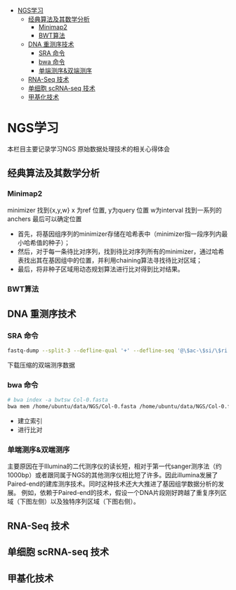 - [NGS学习](#ngs%E5%AD%A6%E4%B9%A0)
  - [经典算法及其数学分析](#%E7%BB%8F%E5%85%B8%E7%AE%97%E6%B3%95%E5%8F%8A%E5%85%B6%E6%95%B0%E5%AD%A6%E5%88%86%E6%9E%90)
    - [Minimap2](#minimap2)
    - [BWT算法](#bwt%E7%AE%97%E6%B3%95)
  - [DNA 重测序技术](#dna-%E9%87%8D%E6%B5%8B%E5%BA%8F%E6%8A%80%E6%9C%AF)
    - [SRA 命令](#sra-%E5%91%BD%E4%BB%A4)
    - [bwa 命令](#bwa-%E5%91%BD%E4%BB%A4)
    - [单端测序&双端测序](#%E5%8D%95%E7%AB%AF%E6%B5%8B%E5%BA%8F%E5%8F%8C%E7%AB%AF%E6%B5%8B%E5%BA%8F)
  - [RNA-Seq 技术](#rna-seq-%E6%8A%80%E6%9C%AF)
  - [单细胞 scRNA-seq 技术](#%E5%8D%95%E7%BB%86%E8%83%9E-scrna-seq-%E6%8A%80%E6%9C%AF)
  - [甲基化技术](#%E7%94%B2%E5%9F%BA%E5%8C%96%E6%8A%80%E6%9C%AF)

# NGS学习

本栏目主要记录学习NGS 原始数据处理技术的相关心得体会

## 经典算法及其数学分析

### Minimap2

minimizer 找到{x,y,w} x 为ref 位置, y为query 位置 w为interval
找到一系列的anchers
最后可以确定位置

+ 首先，将基因组序列的minimizer存储在哈希表中（minimizer指一段序列内最小哈希值的种子）；
+ 然后，对于每一条待比对序列，找到待比对序列所有的minimizer，通过哈希表找出其在基因组中的位置，并利用chaining算法寻找待比对区域；
+ 最后，将非种子区域用动态规划算法进行比对得到比对结果。

### BWT算法

## DNA 重测序技术

### SRA 命令

```bash
fastq-dump --split-3 --defline-qual '+' --defline-seq '@\$ac-\$si/\$ri'  SRR1945478 --gzip
```

下载压缩的双端测序数据

### bwa 命令

```bash
# bwa index -a bwtsw Col-0.fasta
bwa mem /home/ubuntu/data/NGS/Col-0.fasta /home/ubuntu/data/NGS/Col-0.fasta /home/ubuntu/data/NGS/SRR390728.fastq > /home/ubuntu/data/NGS/result/bwa_result.sam
```
+ 建立索引
+ 进行比对

### 单端测序&双端测序

主要原因在于Illumina的二代测序仪的读长短，相对于第一代sanger测序法（约1000bp）或者跟同属于NGS的其他测序仪相比短了许多。因此illumina发展了 Paired-end的建库测序技术。同时这种技术还大大推进了基因组学数据分析的发展。
例如，依赖于Paired-end的技术，假设一个DNA片段刚好跨越了重复序列区域（下图左侧）以及独特序列区域（下图右侧）。

## RNA-Seq 技术

## 单细胞 scRNA-seq 技术

## 甲基化技术